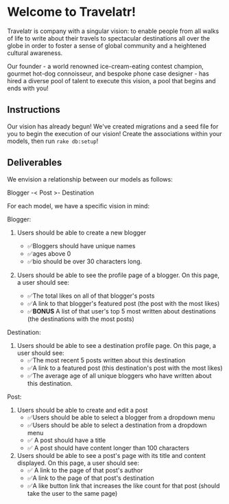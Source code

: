# Welcome to Travelatr!

Travelatr is company with a singular vision: to enable people from all walks of life to write about their travels to spectacular destinations all over the globe in order to foster a sense of global community and a heightened cultural awareness.

Our founder - a world renowned ice-cream-eating contest champion, gourmet hot-dog connoisseur, and bespoke phone case designer - has hired a diverse pool of talent to execute this vision, a pool that begins and ends with you!

## Instructions

Our vision has already begun! We've created migrations and a seed file for you to begin the execution of our vision! Create the associations within your models, then run `rake db:setup`!

## Deliverables

We envision a relationship between our models as follows:

Blogger -< Post >- Destination


For each model, we have a specific vision in mind:

Blogger:

1. Users should be able to create a new blogger
 	- ✅Bloggers should have unique names
	- ✅ages above 0
	- ✅bio should be over 30 characters long.

2. Users should be able to see the profile page of a blogger. On this page, a user should see:
	- ✅The total likes on all of that blogger's posts
	- ✅A link to that blogger's featured post (the post with the most likes)
	- ✅**BONUS** A list of that user's top 5 most written about destinations (the destinations with the most posts)

Destination:

1. Users should be able to see a destination profile page. On this page, a user should see:
	- ✅The most recent 5 posts written about this destination
	- ✅A link to a featured post (this destination's post with the most likes)
	- ✅The average age of all unique bloggers who have written about this destination.

Post:

1. Users should be able to create and edit a post
	- ✅Users should be able to select a blogger from a dropdown menu
	- ✅Users should be able to select a destination from a dropdown menu
	- ✅ A post should have a title
	- ✅ A post should have content longer than 100 characters
2. Users should be able to see a post's page with its title and content displayed. On this page, a user should see:
	- ✅ A link to the page of that post's author
	- ✅A link to the page of that post's destination
	- ✅A like button link that increases the like count for that post (should take the user to the same page)
